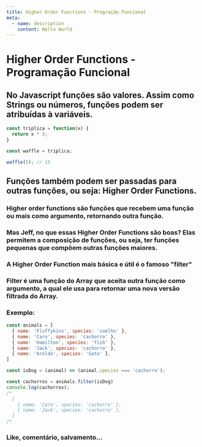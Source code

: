 ```yaml
---
title: Higher Order Functions - Progração Funcional
meta:
  - name: description
    content: Hello World
---
```


# Higher Order Functions - Programação Funcional


## No Javascript funções são valores. Assim como Strings ou números, funções podem ser atribuídas à variáveis.

```js
const triplica = function(x) {
  return x * 3;
}

const waffle = triplica;

waffle(5); // 15

```

## Funções também podem ser passadas para outras funções, ou seja: Higher Order Functions.


### Higher order functions são funções que recebem uma função ou mais como argumento, retornando outra função.


### Mas Jeff, no que essas Higher Order Functions são boas? Elas permitem a composição de funções, ou seja, ter funções pequenas que compõem outras funções maiores.


### A Higher Order Function mais básica e útil é o famoso "filter"


### Filter é uma função do Array que aceita outra função como argumento, a qual ele usa para retornar uma nova versão filtrada do Array.


### Exemplo:
```js
const animals = [
  { name: 'Fluffykins', species: 'coelho' },
  { name: 'Caro', species: 'cachorro' },
  { name: 'Hamilton', species: 'fish' },
  { name: 'Jack', species: 'cachorro' },
  { name: 'Aroldo', species: 'Gato' },
]

const isDog = (animal) => (animal.species === 'cachorro');

const cachorros = animals.filter(isDog)
console.log(cachorros);
/*
  [
    { name: 'Caro', species: 'cachorro' },
    { name: 'Jack', species: 'cachorro' },
  ]
/*
```

### Like, comentário, salvamento...